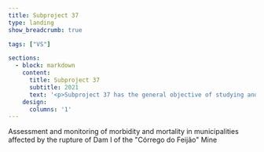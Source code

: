```yaml
---
title: Subproject 37
type: landing
show_breadcrumb: true

tags: ["VS"]

sections:
  - block: markdown
    content:
      title: Subproject 37
      subtitle: 2021
      text: '<p>Subproject 37 has the general objective of studying and identifying the likely impacts on the health of populations affected by the environmental disaster of the collapse of the Córrego do Feijão dam, in Brumadinho. The subproject will describe patterns and trends in the epidemiological profile of morbidity and mortality of the population of the municipalities affected by the rupture and control municipalities located in their surroundings, based on the collection of secondary data in the period from 2010 to 2019. In addition, the subproject will evaluate the pattern and geographic dispersion of morbidity and mortality in the period and investigate associations of demographic, socioeconomic and environmental factors with morbidity and mortality indicators in the affected and control municipalities.'
    design:
      columns: '1'
---
```


Assessment and monitoring of morbidity and mortality in municipalities affected by the rupture of Dam I of the "Córrego do Feijão" Mine